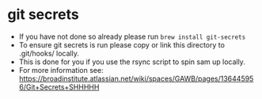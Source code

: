 # git secrets
* If you have not done so already please run `brew install git-secrets`
* To ensure git secrets is run please copy or link this directory to .git/hooks/ locally.
* This is done for you if you use the rsync script to spin sam up locally.
* For more information see: https://broadinstitute.atlassian.net/wiki/spaces/GAWB/pages/136445956/Git+Secrets+SHHHHH

